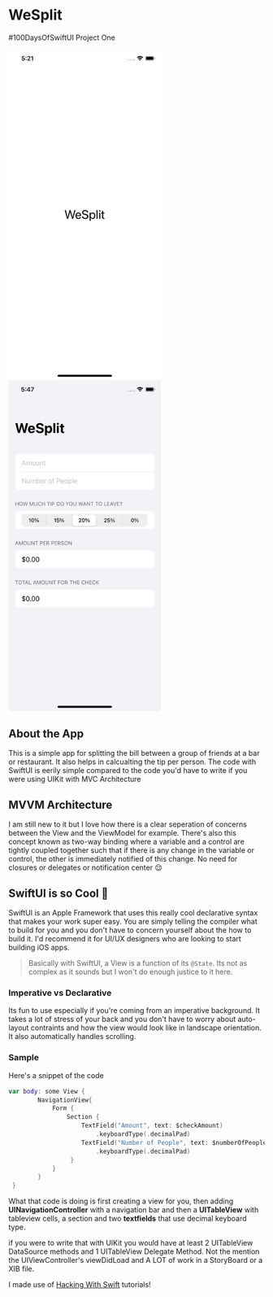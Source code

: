 # WeSplit
#100DaysOfSwiftUI Project One 

<img align="left" src="https://github.com/1Soyebo/WeSplit/blob/master/images/image1.png" width="300"/>
<img src="https://github.com/1Soyebo/WeSplit/blob/master/images/image2.png" width="300"/>


## About the App
This is a simple app for splitting the bill between a group of friends at a bar or restaurant. It also helps in calcualting the tip per person.
The code with SwiftUI is eerily simple compared to the code you'd have to write if you were using UIKit with MVC Architecture

## MVVM Architecture
I am still new to it but I love how there is a clear seperation of concerns between the View and the ViewModel for example. There's also this concept known as two-way binding where a variable and a control are tightly coupled together such that if there is any change in the variable or control, the other is immediately notified of this change. No need for closures or delegates or notification center 😌

## SwiftUI is so Cool 🤩
SwiftUI is an Apple Framework that uses this really cool declarative syntax that makes your work super easy. You are simply telling the compiler what to build for you and you don't have to concern yourself about the how to build it.
I'd recommend it for UI/UX designers who are looking to start building iOS apps. 

> Basically with SwiftUI, a View is a function of its `@State`. Its not as complex as it sounds but I won't do enough justice to it here.

### Imperative vs Declarative
Its fun to use especially if you're coming from an imperative background. It takes a lot of stress of your back and you don't have to worry about auto-layout contraints and how the view would look like in landscape orientation. It also automatically handles scrolling. 


### Sample
Here's a snippet of the code
```swift
var body: some View {
        NavigationView{
            Form {
                Section {
                    TextField("Amount", text: $checkAmount)
                        .keyboardType(.decimalPad)
                    TextField("Number of People", text: $numberOfPeople)
                        .keyboardType(.decimalPad)
                 }
            }
        }
 }

```
What that code is doing is first creating a view for you, then adding **UINavigationController** with a navigation bar and then a **UITableView** with tableview cells, a section and two **textfields** that use decimal keyboard type.

if you were to write that with UIKit you would have at least 2 UITableView DataSource methods and 1 UITableView Delegate Method. Not the mention the UIViewController's viewDidLoad and A LOT of work in a StoryBoard or a XIB file.

I made use of [Hacking With Swift](https://www.hackingwithswift.com/100/swiftui) tutorials!

